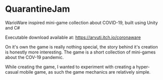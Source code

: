 # QuarantineJam
WarioWare inspired mini-game collection about COVID-19, built using Unity and C#

Executable download available at: https://arvuti.itch.io/coronaware

On it's own the game is really nothing special, the story behind it's creation is honestly more interesting. 
The game is a short collection of mini-games about the COV-19 pandemic.

While creating the game, I wanted to experiment with creating a hyper-casual mobile game, as such the game mechanics are relatively simple.
